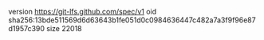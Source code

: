 version https://git-lfs.github.com/spec/v1
oid sha256:13bde511569d6d63643b1fe051d0c0984636447c482a7a3f9f96e87d1957c390
size 22018

